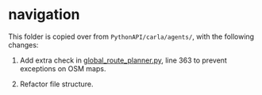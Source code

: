 # navigation


This folder is copied over from `PythonAPI/carla/agents/`, with the following changes:

1. Add extra check in [global_route_planner.py](navigation/global_route_planner.py), line 363 to prevent exceptions on OSM maps.

2. Refactor file structure.
